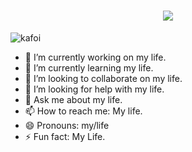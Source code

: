 <h1 align="center">
    <img src="https://readme-typing-svg.herokuapp.com/?font=Righteous&size=35&center=true&vCenter=true&width=500&height=70&duration=4000&lines=Hi+There!+👋;+I'm+Tipsy+Lagrosas!;+Gika;+poy;+nako;" />
</h1>

![kafoi](https://github.com/hoshikuro22/hoshikuro22/assets/89105589/9a6bda1e-adb8-4085-a7cf-9681a8021c06)






- 🔭 I’m currently working on my life.
- 🌱 I’m currently learning my life.
- 👯 I’m looking to collaborate on my life.
- 🤔 I’m looking for help with my life.
- 💬 Ask me about my life.
- 📫 How to reach me: My life.
- 😄 Pronouns: my/life
- ⚡ Fun fact: My Life.

